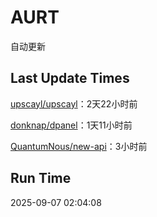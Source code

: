 # AURT

自动更新


## Last Update Times

[upscayl/upscayl](https://github.com/upscayl/upscayl)：2天22小时前

[donknap/dpanel](https://github.com/donknap/dpanel)：1天11小时前

[QuantumNous/new-api](https://github.com/QuantumNous/new-api)：3小时前


## Run Time
2025-09-07 02:04:08
